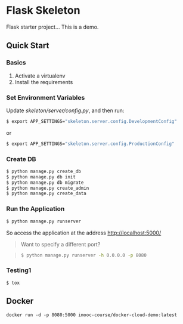 # Flask Skeleton

Flask starter project... This is a demo.

## Quick Start

### Basics

1. Activate a virtualenv
1. Install the requirements

### Set Environment Variables

Update *skeleton/server/config.py*, and then run:

```sh
$ export APP_SETTINGS="skeleton.server.config.DevelopmentConfig"
```

or

```sh
$ export APP_SETTINGS="skeleton.server.config.ProductionConfig"
```

### Create DB

```sh
$ python manage.py create_db
$ python manage.py db init
$ python manage.py db migrate
$ python manage.py create_admin
$ python manage.py create_data
```

### Run the Application

```sh
$ python manage.py runserver
```

So access the application at the address [http://localhost:5000/](http://localhost:5000/)

> Want to specify a different port?

> ```sh
> $ python manage.py runserver -h 0.0.0.0 -p 8080
> ```

### Testing1

```
$ tox
```

## Docker

```
docker run -d -p 8080:5000 imooc-course/docker-cloud-demo:latest
```
